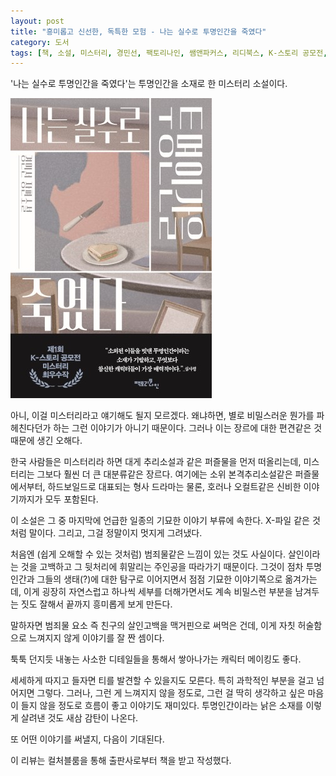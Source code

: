 ```yaml
---
layout: post
title: "흥미롭고 신선한, 독특한 모험 - 나는 실수로 투명인간을 죽였다"
category: 도서
tags: [책, 소설, 미스터리, 경민선, 팩토리나인, 쌤앤파커스, 리디북스, K-스토리 공모전, 컬처블룸, 서평]
---
```


'나는 실수로 투명인간을 죽였다'는
투명인간을 소재로 한 미스터리 소설이다.

![표지](/images/book/i-killed-the-invisible-man-by-mistake-book-h480.jpg)

아니, 이걸 미스터리라고 얘기해도 될지 모르겠다.
왜냐하면, 별로 비밀스러운 뭔가를 파헤친다던가 하는 그런 이야기가 아니기 때문이다.
그러나 이는 장르에 대한 편견같은 것 때문에 생긴 오해다.

한국 사람들은 미스터리라 하면 대게 추리소설과 같은 퍼즐물을 먼저 떠올리는데,
미스터리는 그보다 훨씬 더 큰 대분류같은 장르다.
여기에는 소위 본격추리소설같은 퍼즐물에서부터,
하드보일드로 대표되는 형사 드라마는 물론,
호러나 오컬트같은 신비한 이야기까지가 모두 포함된다.

이 소설은 그 중 마지막에 언급한 일종의 기묘한 이야기 부류에 속한다.
X-파일 같은 것처럼 말이다.
그리고, 그걸 정말이지 멋지게 그려냈다.

처음엔 (쉽게 오해할 수 있는 것처럼) 범죄물같은 느낌이 있는 것도 사실이다.
살인이라는 것을 고백하고 그 뒷처리에 휘말리는 주인공을 따라가기 때문이다.
그것이 점차 투명인간과 그들의 생태(?)에 대한 탐구로 이어지면서
점점 기묘한 이야기쪽으로 옮겨가는데,
이게 굉장히 자연스럽고
하나씩 세부를 더해가면서도 계속 비밀스런 부분을 남겨두는 짓도 잘해서
끝까지 흥미롭게 보게 만든다.

말하자면 범죄물 요소 즉 친구의 살인고백을 맥거핀으로 써먹은 건데,
이게 자칫 허술함으로 느껴지지 않게 이야기를 잘 짠 셈이다.

툭툭 던지듯 내놓는 사소한 디테일들을 통해서 쌓아나가는 캐릭터 메이킹도 좋다.

세세하게 따지고 들자면 티를 발견할 수 있을지도 모른다.
특히 과학적인 부분을 걸고 넘어지면 그렇다.
그러나, 그런 게 느껴지지 않을 정도로, 그런 걸 딱히 생각하고 싶은 마음이 들지 않을 정도로
흐름이 좋고 이야기도 재미있다.
투명인간이라는 낡은 소재를 이렇게 살려낸 것도 새삼 감탄이 나온다.

또 어떤 이야기를 써낼지, 다음이 기대된다.



<div class="im im-info">
이 리뷰는 컬처블룸을 통해 출판사로부터 책을 받고 작성했다.
</div>
